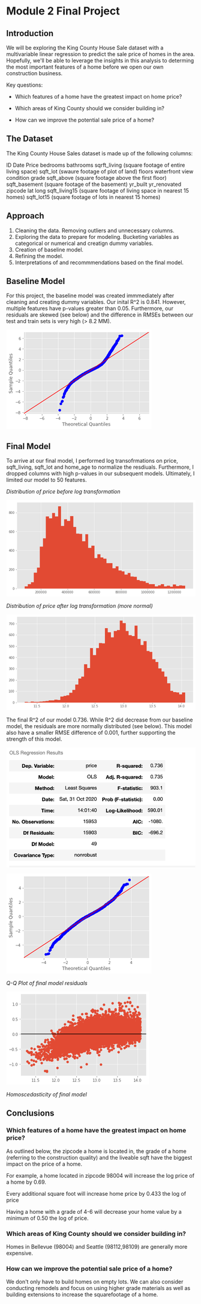 
# Module 2 Final Project


## Introduction

We will be exploring the King County House Sale dataset with a multivariable linear regression to predict the sale price of homes in the area. Hopefully, we'll be able to leverage the insights in this analysis to determing the most important features of a home before we open our own construction business.

Key questions:

- Which features of a home have the greatest impact on home price?

- Which areas of King County should we consider building in?

- How can we improve the potential sale price of a home?


## The Dataset

The King County House Sales dataset is made up of the following columns:

ID
Date
Price
bedrooms
bathrooms
sqrft_living (square footage of entire living space)
sqft_lot (swaure footage of plot of land)
floors
waterfront
view
condition
grade
sqft_above (square footage above the first floor)
sqft_basement (square footage of the basement)
yr_built
yr_renovated
zipcode
lat
long
sqft_living15 (square footage of living space in nearest 15 homes)
sqft_lot15 (square footage of lots in nearest 15 homes)

## Approach

1. Cleaning the data. Removing outliers and unnecessary columns.
2. Exploring the data to prepare for modeling. Bucketing variables as categorical or numerical and creatign dummy variables.
3. Creation of baseline model.
4. Refining the model.
5. Interpretations of and recommmendations based on the final model.

## Baseline Model

For this project, the baseline model was created immmediately after cleaning and creating dummy variables. Our inital R^2 is 0.841. However, multiple features have p-values greater than 0.05. Furthermore, our residuals are skewed (see below) and the difference in RMSEs between our test and train sets is very high (> 8.2 MM). 

![alt text](https://raw.githubusercontent.com/miriamsemmar/dsc-mod-2-project-v2-1-onl01-dtsc-pt-070620/master/Baseline%20Model%20residuals.png)

## Final Model

To arrive at our final model, I performed log transofrmations on price, sqft_living, sqft_lot and home_age to normalize the resdiuals. Furthermore, I dropped columns with high p-values in our subsequent models. Ultimately, I limited our model to 50 features. 

*Distribution of price before log transformation*

![alt text](https://github.com/miriamsemmar/dsc-mod-2-project-v2-1-onl01-dtsc-pt-070620/blob/master/price_before_transformation.png)

*Distribution of price after log transformation (more normal)*

![alt text](https://github.com/miriamsemmar/dsc-mod-2-project-v2-1-onl01-dtsc-pt-070620/blob/master/price_after_transformation.png)

The final R^2 of our model 0.736. While R^2 did decrease from our baseline model, the residuals are more normally distributed (see below). This model also have a smaller RMSE difference of 0.001, further supporting the strength of this model.

![alt text](https://github.com/miriamsemmar/dsc-mod-2-project-v2-1-onl01-dtsc-pt-070620/blob/master/final_model_OLS.png)

![alt text](https://github.com/miriamsemmar/dsc-mod-2-project-v2-1-onl01-dtsc-pt-070620/blob/master/final_model.png)

*Q-Q Plot of final model residuals*

![alt text](https://github.com/miriamsemmar/dsc-mod-2-project-v2-1-onl01-dtsc-pt-070620/blob/master/final_model_homosce.png)

*Homoscedasticity of final model*

## Conclusions

### Which features of a home have the greatest impact on home price?

As outlined below, the zipcode a home is located in, the grade of a home (referring to the construction quality) and the liveable sqft have the biggest impact on the price of a home.

For example, a home located in zipcode 98004 will increase the log price of a home by 0.69. 

Every additional square foot will increase home price by 0.433 the log of price

Having a home with a grade of 4-6 will decrease your home value by a minimum of 0.50 the log of price.

### Which areas of King County should we consider building in?

Homes in Bellevue (98004) and Seattle (98112,98109) are generally more expensive.

### How can we improve the potential sale price of a home?

We don't only have to build homes on empty lots. We can also consider conducting remodels and focus on using higher grade materials as well as building extensions to increase the squarefootage of a home. 




